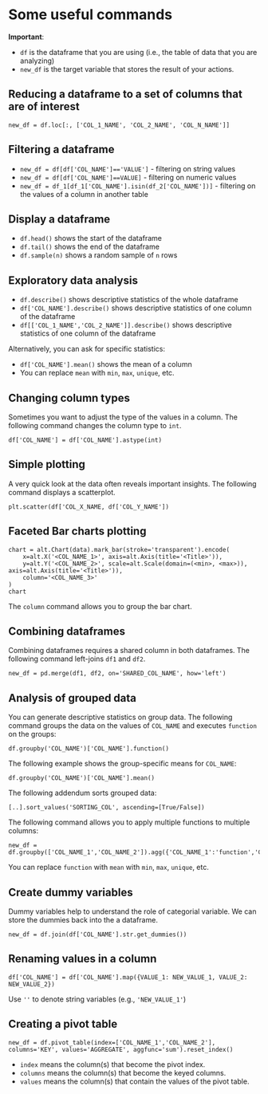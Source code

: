 # Some useful commands

**Important**: 
* `df` is the dataframe that you are using (i.e., the table of data that you are analyzing)
* `new_df` is the target variable that stores the result of your actions.

## Reducing a dataframe to a set of columns that are of interest
```
new_df = df.loc[:, ['COL_1_NAME', 'COL_2_NAME', 'COL_N_NAME']]
```

## Filtering a dataframe
* `new_df = df[df['COL_NAME']=='VALUE']` - filtering on string values
* `new_df = df[df['COL_NAME']==VALUE]` - filtering on numeric values
* `new_df = df_1[df_1['COL_NAME'].isin(df_2['COL_NAME'])]` - filtering on the values of a column in another table 


## Display a dataframe
* `df.head()` shows the start of the dataframe
* `df.tail()` shows the end of the dataframe
* `df.sample(n)` shows a random sample of `n` rows

## Exploratory data analysis
* `df.describe()` shows descriptive statistics of the whole dataframe
* `df['COL_NAME'].describe()` shows descriptive statistics of one column of the dataframe
* `df[['COL_1_NAME','COL_2_NAME']].describe()` shows descriptive statistics of one column of the dataframe

Alternatively, you can ask for specific statistics:
* `df['COL_NAME'].mean()` shows the mean of a column
* You can replace `mean` with `min`, `max`, `unique`, etc.

## Changing column types
Sometimes you want to adjust the type of the values in a column. The following command changes the column type to `int`.
```
df['COL_NAME'] = df['COL_NAME'].astype(int)
```

## Simple plotting
A very quick look at the data often reveals important insights. The following command displays a scatterplot.
```
plt.scatter(df['COL_X_NAME, df['COL_Y_NAME'])
```

## Faceted Bar charts plotting
```
chart = alt.Chart(data).mark_bar(stroke='transparent').encode(
    x=alt.X('<COL_NAME_1>', axis=alt.Axis(title='<Title>')),
    y=alt.Y('<COL_NAME_2>', scale=alt.Scale(domain=(<min>, <max>)), axis=alt.Axis(title='<Title>')),
    column='<COL_NAME_3>'
)
chart
```
The `column` command allows you to group the bar chart.

## Combining dataframes
Combining dataframes requires a shared column in both dataframes. The following command left-joins `df1` and `df2`.
```
new_df = pd.merge(df1, df2, on='SHARED_COL_NAME', how='left')
```

## Analysis of grouped data
You can generate descriptive statistics on group data. The following command groups the data on the values of `COL_NAME` and executes `function` on the groups:
```
df.groupby('COL_NAME')['COL_NAME'].function()
```

The following example shows the group-specific means for `COL_NAME`:
```
df.groupby('COL_NAME')['COL_NAME'].mean()
```

The following addendum sorts grouped data:
```
[..].sort_values('SORTING_COL', ascending=[True/False])
```

The following command allows you to apply multiple functions to multiple columns:
```
new_df = df.groupby(['COL_NAME_1','COL_NAME_2']).agg({'COL_NAME_1':'function','COL_NAME_2':'function'})
```

You can replace `function` with `mean` with `min`, `max`, `unique`, etc.

## Create dummy variables
Dummy variables help to understand the role of categorial variable. We can store the dummies back into the a dataframe.
```
new_df = df.join(df['COL_NAME'].str.get_dummies())
```

## Renaming values in a column
```
df['COL_NAME'] = df['COL_NAME'].map({VALUE_1: NEW_VALUE_1, VALUE_2: NEW_VALUE_2})
```
Use `''` to denote string variables (e.g., `'NEW_VALUE_1'`)

## Creating a pivot table
```
new_df = df.pivot_table(index=['COL_NAME_1','COL_NAME_2'], columns='KEY', values='AGGREGATE', aggfunc='sum').reset_index()
```
* `index` means the column(s) that become the pivot index.
* `columns` means the column(s) that become the keyed columns.
* `values` means the column(s) that contain the values of the pivot table.



